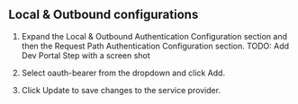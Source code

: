 ## Local & Outbound configurations

1. Expand the Local & Outbound Authentication Configuration section and then the Request Path Authentication Configuration section.
TODO: Add Dev Portal Step with a screen shot

2. Select oauth-bearer from the dropdown and click Add.

3. Click Update to save changes to the service provider.